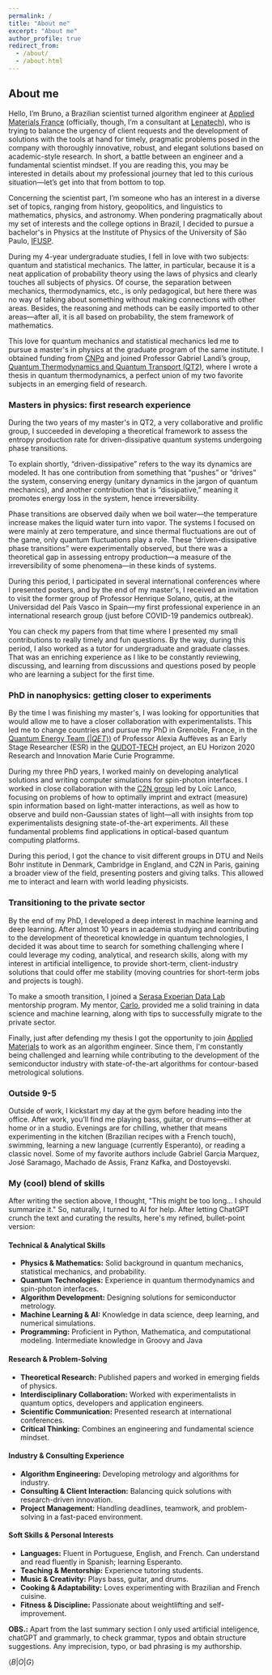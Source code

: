 ```yaml
---
permalink: /
title: "About me"
excerpt: "About me"
author_profile: true
redirect_from: 
  - /about/
  - /about.html
---
```

<!-- Disclaimer: The technical publications shared on this website are authored by me and do not represent the opinions of my current or former employers unless explicitly mentioned. -->

## About me

Hello, I’m Bruno, a Brazilian scientist turned algorithm engineer at [Applied Materials France](https://www.appliedmaterials.com/eu/en/about/europe-overview/france-overview.html) (officially, though, I’m a consultant at [Lenatech](https://www.lennatech.com/)), who is trying to balance the urgency of client requests and the development of solutions with the tools at hand for timely, pragmatic problems posed in the company with thoroughly innovative, robust, and elegant solutions based on academic-style research. In short, a battle between an engineer and a fundamental scientist mindset. If you are reading this, you may be interested in details about my professional journey that led to this curious situation—let’s get into that from bottom to top.

Concerning the scientist part, I’m someone who has an interest in a diverse set of topics, ranging from history, geopolitics, and linguistics to mathematics, physics, and astronomy. When pondering pragmatically about my set of interests and the college options in Brazil, I decided to pursue a bachelor's in Physics at the Institute of Physics of the University of São Paulo, [IFUSP](http://portal.if.usp.br/ifusp/).

During my 4-year undergraduate studies, I fell in love with two subjects: quantum and statistical mechanics. The latter, in particular, because it is a neat application of probability theory using the laws of physics and clearly touches all subjects of physics. Of course, the separation between mechanics, thermodynamics, etc., is only pedagogical, but here there was no way of talking about something without making connections with other areas. Besides, the reasoning and methods can be easily imported to other areas—after all, it is all based on probability, the stem framework of mathematics. 

This love for quantum mechanics and statistical mechanics led me to pursue a master's in physics at the graduate program of the same institute. I obtained funding from [CNPq](https://www.gov.br/cnpq/pt-br) and joined Professor Gabriel Landi’s group, [Quantum Thermodynamics and Quantum Transport (QT2)](https://www.pas.rochester.edu/~gtlandi/), where I wrote a thesis in quantum thermodynamics, a perfect union of my two favorite subjects in an emerging field of research.

### Masters in physics: first research experience

During the two years of my master's in QT2, a very collaborative and prolific group, I succeeded in developing a theoretical framework to assess the entropy production rate for driven-dissipative quantum systems undergoing phase transitions. 

To explain shortly, “driven-dissipative” refers to the way its dynamics are modeled. It has one contribution from something that “pushes” or “drives” the system, conserving energy (unitary dynamics in the jargon of quantum mechanics), and another contribution that is “dissipative,” meaning it promotes energy loss in the system, hence irreversibility. 

Phase transitions are observed daily when we boil water—the temperature increase makes the liquid water turn into vapor. The systems I focused on were mainly at zero temperature, and since thermal fluctuations are out of the game, only quantum fluctuations play a role. These “driven-dissipative phase transitions” were experimentally observed, but there was a theoretical gap in assessing entropy production—a measure of the irreversibility of some phenomena—in these kinds of systems. 

During this period, I participated in several international conferences where I presented posters, and by the end of my master's, I received an invitation to visit the former group of Professor Henrique Solano, qutis, at the Universidad del País Vasco in Spain—my first professional experience in an international research group (just before COVID-19 pandemics outbreak). 

You can check my papers from that time where I presented my small contributions to really timely and fun questions. By the way, during this period, I also worked as a tutor for undergraduate and graduate classes. That was an enriching experience as I like to be constantly reviewing, discussing, and learning from discussions and questions posed by people who are learning a subject for the first time.

### PhD in nanophysics: getting closer to experiments

By the time I was finishing my master's, I was looking for opportunities that would allow me to have a closer collaboration with experimentalists. This led me to change countries and pursue my PhD in Grenoble, France, in the [Quantum Energy Team ($\vert QET \rangle$)](https://quantum-energy-team.cnrs.fr/) of Professor Alexia Auffèves as an Early Stage Researcher (ESR) in the [QUDOT-TECH](https://qudot-tech.cea.fr/) project, an EU Horizon 2020 Research and Innovation Marie Curie Programme. 

During my three PhD years, I worked mainly on developing analytical solutions and writing computer simulations for spin-photon interfaces. I worked in close collaboration with the [C2N group](https://goss.c2n.universite-paris-saclay.fr/en/members/loic-lanco-2/) led by Loïc Lanco, focusing on problems of how to optimally imprint and extract (measure) spin information based on light-matter interactions, as well as how to observe and build non-Gaussian states of light—all with insights from top experimentalists designing state-of-the-art experiments. All these fundamental problems find applications in optical-based quantum computing platforms. 

During this period, I got the chance to visit different groups in DTU and Neils Bohr institute in Denmark, Cambridge in England, and C2N in Paris, gaining a broader view of the field, presenting posters and giving talks. This allowed me to interact and learn with world leading physicists.

### Transitioning to the private sector

By the end of my PhD, I developed a deep interest in machine learning and deep learning. After almost 10 years in academia studying and contributing to the development of theoretical knowledge in quantum technologies, I decided it was about time to search for something challenging where I could leverage my coding, analytical, and research skills, along with my interest in artificial intelligence, to provide short-term, client-industry solutions that could offer me stability (moving countries for short-term jobs and projects is tough). 

To make a smooth transition, I joined a [Serasa Experian Data Lab](https://www.linkedin.com/showcase/serasa-experian-datalab/posts/?feedView=all) mentorship program. My mentor, [Carlo](https://vitaliset.github.io/tutoring-guideline/), provided me a solid training in data science and machine learning, along with tips to successfully migrate to the private sector. 

Finally, just after defending my thesis I got the opportunity to join [Applied Materials](https://www.appliedmaterials.com/il/en/about/israel-overview.html) to work as an algorithm engineer. Since them, I'm constantly being challenged and learning while contributing to the development of the semiconductor industry with state-of-the-art algorithms for contour-based metrological solutions.

### Outside 9-5

Outside of work, I kickstart my day at the gym before heading into the office. After work, you’ll find me playing bass, guitar, or drums—either at home or in a studio. Evenings are for chilling, whether that means experimenting in the kitchen (Brazilian recipes with a French touch), swimming, learning a new language (currently Esperanto), or reading a classic novel. Some of my favorite authors include Gabriel Garcia Marquez, José Saramago, Machado de Assis, Franz Kafka, and Dostoyevski.


### My (cool) blend of skills 

After writing the section above, I thought, "This might be too long… I should summarize it." So, naturally, I turned to AI for help. After letting ChatGPT crunch the text and curating the results, here's my refined, bullet-point version:

#### **Technical & Analytical Skills**  
- **Physics & Mathematics:** Solid background in quantum mechanics, statistical mechanics, and probability.  
- **Quantum Technologies:** Experience in quantum thermodynamics and spin-photon interfaces.  
- **Algorithm Development:** Designing solutions for semiconductor metrology.  
- **Machine Learning & AI:** Knowledge in data science, deep learning, and numerical simulations.  
- **Programming:** Proficient in Python, Mathematica, and computational modeling. Intermediate knowledge in Groovy and Java

#### **Research & Problem-Solving**  
- **Theoretical Research:** Published papers and worked in emerging fields of physics.  
- **Interdisciplinary Collaboration:** Worked with experimentalists in quantum optics, developers and application engineers.  
- **Scientific Communication:** Presented research at international conferences.  
- **Critical Thinking:** Combines an engineering and fundamental science mindset.  

#### **Industry & Consulting Experience**  
- **Algorithm Engineering:** Developing metrology and algorithms for industry.  
- **Consulting & Client Interaction:** Balancing quick solutions with research-driven innovation.  
- **Project Management:** Handling deadlines, teamwork, and problem-solving in a fast-paced environment.  

#### **Soft Skills & Personal Interests**  
- **Languages:** Fluent in Portuguese, English, and French. Can understand and read fluently in Spanish; learning Esperanto.  
- **Teaching & Mentorship:** Experience tutoring students.  
- **Music & Creativity:** Plays bass, guitar, and drums.  
- **Cooking & Adaptability:** Loves experimenting with Brazilian and French cuisine.  
- **Fitness & Discipline:** Passionate about weightlifting and self-improvement.  

**OBS.:** Apart from the last summary section I only used artificial inteligence, chatGPT and grammarly, to check grammar, typos and obtain structure suggestions. Any imprecision, typo, or bad phrasing is my authorship.




$\langle B \vert O \vert G \rangle$
